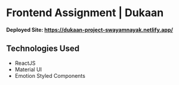 # Frontend Assignment | Dukaan
#### Deployed Site: https://dukaan-project-swayamnayak.netlify.app/

## Technologies Used

* ReactJS 
* Material UI
* Emotion Styled Components
